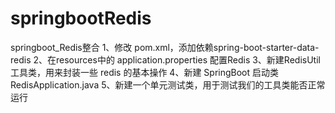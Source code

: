 # springbootRedis
springboot_Redis整合
1、修改 pom.xml，添加依赖spring-boot-starter-data-redis
2、在resources中的 application.properties 配置Redis
3、新建RedisUtil工具类，用来封装一些 redis 的基本操作
4、新建 SpringBoot 启动类RedisApplication.java
5、新建一个单元测试类，用于测试我们的工具类能否正常运行
